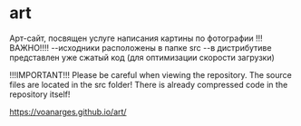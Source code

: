 # art
Арт-сайт, посвящен услуге написания картины по фотографии
!!!ВАЖНО!!!! 
--исходники расположены в папке src 
--в дистрибутиве представлен уже сжатый код (для оптимизации скорости загрузки)

!!!IMPORTANT!!!
Please be careful when viewing the repository.
The source files are located in the src folder!
There is already compressed code in the repository itself!

https://voanarges.github.io/art/
